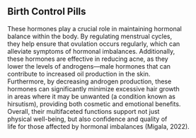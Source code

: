 
## Birth Control Pills

These hormones play a crucial role in maintaining hormonal  
balance within the body. By regulating menstrual cycles,  
they help ensure that ovulation occurs regularly, which can  
alleviate symptoms of hormonal imbalances. Additionally,  
these hormones are effective in reducing acne, as they  
lower the levels of androgens—male hormones that can  
contribute to increased oil production in the skin.  
Furthermore, by decreasing androgen production, these  
hormones can significantly minimize excessive hair growth  
in areas where it may be unwanted (a condition known as  
hirsutism), providing both cosmetic and emotional benefits.  
Overall, their multifaceted functions support not just  
physical well-being, but also confidence and quality of  
life for those affected by hormonal imbalances (Migala, 2022).
